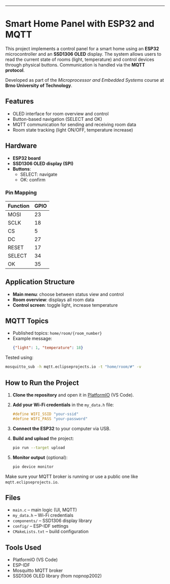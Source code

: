
---

# Smart Home Panel with ESP32 and MQTT

This project implements a control panel for a smart home using an **ESP32** microcontroller and an **SSD1306 OLED** display. The system allows users to read the current state of rooms (light, temperature) and control devices through physical buttons. Communication is handled via the **MQTT protocol**.

Developed as part of the *Microprocessor and Embedded Systems* course at **Brno University of Technology**.

## Features

- OLED interface for room overview and control
- Button-based navigation (SELECT and OK)
- MQTT communication for sending and receiving room data
- Room state tracking (light ON/OFF, temperature increase)

## Hardware

- **ESP32 board**
- **SSD1306 OLED display (SPI)**
- **Buttons**:
  - SELECT: navigate
  - OK: confirm

### Pin Mapping

| Function | GPIO |
|---------|------|
| MOSI    | 23   |
| SCLK    | 18   |
| CS      | 5    |
| DC      | 27   |
| RESET   | 17   |
| SELECT  | 34   |
| OK      | 35   |

## Application Structure

- **Main menu**: choose between status view and control
- **Room overview**: displays all room data
- **Control screen**: toggle light, increase temperature

## MQTT Topics

- Published topics: `home/room/{room_number}`
- Example message:
  ```json
  {"light": 1, "temperature": 18}

Tested using:

```bash
mosquitto_sub -h mqtt.eclipseprojects.io -t "home/room/#" -v
```

## How to Run the Project

1. **Clone the repository** and open it in [PlatformIO](https://platformio.org/) (VS Code).
2. **Add your Wi-Fi credentials** in the `my_data.h` file:

   ```c
   #define WIFI_SSID "your-ssid"
   #define WIFI_PASS "your-password"
   ```
3. **Connect the ESP32** to your computer via USB.
4. **Build and upload** the project:

   ```bash
   pio run --target upload
   ```
5. **Monitor output** (optional):

   ```bash
   pio device monitor
   ```

Make sure your MQTT broker is running or use a public one like `mqtt.eclipseprojects.io`.

## Files

* `main.c` – main logic (UI, MQTT)
* `my_data.h` – Wi-Fi credentials
* `components/` – SSD1306 display library
* `config/` – ESP-IDF settings
* `CMakeLists.txt` – build configuration

## Tools Used

* PlatformIO (VS Code)
* ESP-IDF
* Mosquitto MQTT broker
* SSD1306 OLED library (from nopnop2002)


